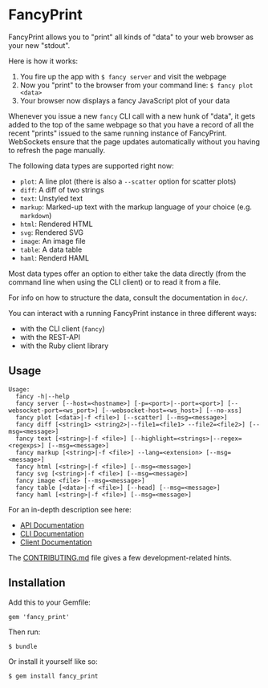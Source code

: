 # FancyPrint

FancyPrint allows you to "print" all kinds of "data" to your web browser as your new "stdout".

Here is how it works:

1. You fire up the app with `$ fancy server` and visit the webpage
2. Now you "print" to the browser from your command line: `$ fancy plot <data>`
3. Your browser now displays a fancy JavaScript plot of your data

Whenever you issue a new `fancy` CLI call with a new hunk of "data", it gets added to the top of the same webpage so that you have a record of all the recent "prints" issued to the same running instance of FancyPrint. WebSockets ensure that the page updates automatically without you having to refresh the page manually.

The following data types are supported right now:

- `plot`: A line plot (there is also a `--scatter` option for scatter plots)
- `diff`: A diff of two strings
- `text`: Unstyled text
- `markup`: Marked-up text with the markup language of your choice (e.g. `markdown`)
- `html`: Rendered HTML
- `svg`: Rendered SVG
- `image`: An image file
- `table`: A data table
- `haml`: Renderd HAML

Most data types offer an option to either take the data directly (from the command line when using the CLI client) or to read it from a file.

For info on how to structure the data, consult the documentation in `doc/`.

You can interact with a running FancyPrint instance in three different ways:

- with the CLI client (`fancy`)
- with the REST-API
- with the Ruby client library

## Usage

```
Usage:
  fancy -h|--help
  fancy server [--host=<hostname>] [-p=<port>|--port=<port>] [--websocket-port=<ws_port>] [--websocket-host=<ws_host>] [--no-xss]
  fancy plot [<data>|-f <file>] [--scatter] [--msg=<message>]
  fancy diff [<string1> <string2>|--file1=<file1> --file2=<file2>] [--msg=<message>]
  fancy text [<string>|-f <file>] [--highlight=<strings>|--regex=<regexps>] [--msg=<message>]
  fancy markup [<string>|-f <file>] --lang=<extension> [--msg=<message>]
  fancy html [<string>|-f <file>] [--msg=<message>]
  fancy svg [<string>|-f <file>] [--msg=<message>]
  fancy image <file> [--msg=<message>]
  fancy table [<data>|-f <file>] [--head] [--msg=<message>]
  fancy haml [<string>|-f <file>] [--msg=<message>]
```

For an in-depth description see here:

- [API Documentation](doc/api/api.md)
- [CLI Documentation](doc/api/cli.md)
- [Client Documentation](doc/api/client.md)

The [CONTRIBUTING.md](CONTRIBUTING.md) file gives a few development-related hints.

## Installation

Add this to your Gemfile:

```
gem 'fancy_print'
```

Then run:

```
$ bundle
```

Or install it yourself like so:

```
$ gem install fancy_print
```
